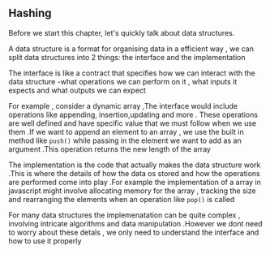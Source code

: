 ## Hashing 

Before we start this chapter, let's quickly talk about data structures.

A data structure is a format for organising data in a efficient way , we can split data structures into 2 things: the interface and the implementation 

The interface is like a contract that specifies how we can interact with the data structure -what operations we can perform on it , what inputs it expects and what outputs we can expect 

For example , consider a dynamic array ,The interface would include operations like appending, insertion,updating and more . These operations are well defined and have specific value that we must follow when we use them .If we want to append an element to an array , we use the built in method like `push()` while passing in the element we want to add as an argument .This operation returns the new length of the array 

The implementation is the code that actually makes the data structure work .This is where the details of how the data os stored and how the operations are performed come into play .For example the implementation of a  array in javascript  might involve allocating memory for the array , tracking the size and rearranging the elements when an operation like `pop()` is called 

For many data structures the implemenatation can be quite complex , involving intricate algorithms and data manipulation .However we dont need to worry about these detals , we only need to understand the interface and how to use it properly  